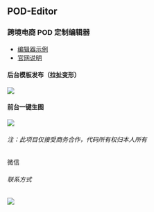 ## POD-Editor

### 跨境电商 POD 定制编辑器

- [编辑器示例][demo]
- [官网说明][website]

#### 后台模板发布（拉扯变形）

![](https://darkdragonblade.github.io/POD-Editor/static/publish.gif)

#### 前台一键生图

![](https://darkdragonblade.github.io/POD-Editor/static/editor.gif)

###### 注：此项目仅接受商务合作，代码所有权归本人所有

微信

###### 联系方式

![](https://darkdragonblade.github.io/POD-Editor/static/qrcode.png)

[demo]: https://darkdragonblade.github.io/POD-Editor/demo
[website]: http://www.xyqcbg.cn/index.html
